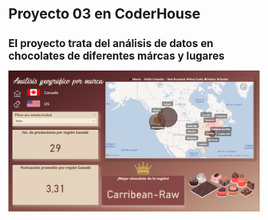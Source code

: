 # Proyecto 03 en CoderHouse

## El proyecto trata del análisis de datos en chocolates de diferentes márcas y lugares

![alt text](image.png)